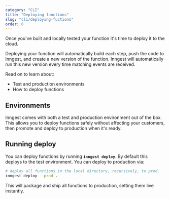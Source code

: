 ```yaml
---
category: "CLI"
title: "Deploying functions"
slug: "cli/deploying-fuctions"
order: 6
---
```


Once you've built and locally tested your function it's time to deploy it to the cloud.

Deploying your function will automatically build each step, push the code to Inngest,
and create a new version of the function.  Inngest will automatically run this new
version every time matching events are received.

Read on to learn about:

- Test and production environments
- How to deploy functions

## Environments

Inngest comes with both a test and production environment out of the box.  This allows
you to deploy functions safely without affecting your customers, then promote and deploy
to production when it's ready.

## Running deploy

You can deploy functions by running <b>`inngest deploy`</b>.  By default this deploys
to the test environment.  You can deploy to production via:

```sh
# deploy all functions in the local directory, recursively, to prod.
inngest deploy --prod .
```

This will package and ship all functions to production, setting them live instantly.
